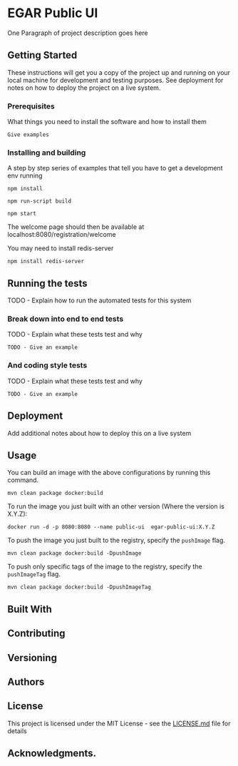 # EGAR Public UI

One Paragraph of project description goes here

## Getting Started

These instructions will get you a copy of the project up and running on your local machine for development and testing purposes. See deployment for notes on how to deploy the project on a live system.

### Prerequisites

What things you need to install the software and how to install them

```
Give examples
```

### Installing and building

A step by step series of examples that tell you have to get a development env running

```
npm install

npm run-script build

npm start

```
The welcome page should then be available at localhost:8080/registration/welcome

You may need to install redis-server
```
npm install redis-server
```

## Running the tests

TODO - Explain how to run the automated tests for this system

### Break down into end to end tests

TODO - Explain what these tests test and why

```
TODO - Give an example
```

### And coding style tests

TODO - Explain what these tests test and why

```
TODO - Give an example
```

## Deployment

Add additional notes about how to deploy this on a live system

## Usage

You can build an image with the above configurations by running this command.

    mvn clean package docker:build
    
To run the image you just built with an other version (Where the version is X.Y.Z):
	
	docker run -d -p 8080:8080 --name public-ui  egar-public-ui:X.Y.Z

To push the image you just built to the registry, specify the `pushImage` flag.

    mvn clean package docker:build -DpushImage

To push only specific tags of the image to the registry, specify the `pushImageTag` flag.

    mvn clean package docker:build -DpushImageTag

## Built With



## Contributing



## Versioning



## Authors


## License

This project is licensed under the MIT License - see the [LICENSE.md](LICENSE.md) file for details

## Acknowledgments.



